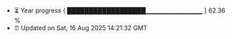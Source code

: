 - ⏳ Year progress { ██████████████████▁▁▁▁▁▁▁▁▁▁▁▁ } 62.36 %
- ⏰ Updated on Sat, 16 Aug 2025 14:21:32 GMT

